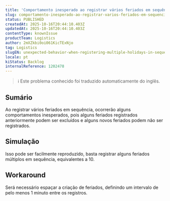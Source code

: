 ```yaml
---
title: 'Comportamento inesperado ao registrar vários feriados em sequência'
slug: comportamento-inesperado-ao-registrar-varios-feriados-em-sequencia
status: PUBLISHED
createdAt: 2025-10-16T20:44:10.403Z
updatedAt: 2025-10-16T20:44:10.403Z
contentType: knownIssue
productTeam: Logistics
author: 2mXZkbi0oi061KicTExNjo
tag: Logistics
slugEN: unexpected-behavior-when-registering-multiple-holidays-in-sequence
locale: pt
kiStatus: Backlog
internalReference: 1202478
---
```


>ℹ️ Este problema conhecido foi traduzido automaticamente do inglês.

## Sumário


Ao registrar vários feriados em sequência, ocorrerão alguns comportamentos inesperados, pois alguns feriados registrados anteriormente podem ser excluídos e alguns novos feriados podem não ser registrados.
## Simulação


Isso pode ser facilmente reproduzido, basta registrar alguns feriados múltiplos em sequência, equivalentes a 10.


## Workaround


Será necessário espaçar a criação de feriados, definindo um intervalo de pelo menos 1 minuto entre os registros.



